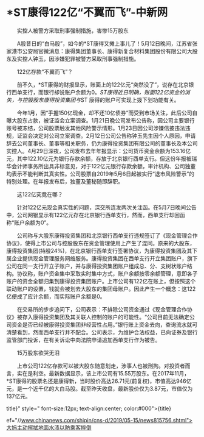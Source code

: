 # *ST康得122亿“不翼而飞”-中新网

　　实控人被警方采取刑事强制措施，害惨15万股东

　　A股昔日的“白马股”，如今的*ST康得又摊上事儿了！5月12日晚间，江苏省张家港市公安局官微消息：康得集团董事长、康得新复合材料集团股份有限公司大股东及实控人钟玉，因涉嫌犯罪被警方采取刑事强制措施。

　　122亿存款“不翼而飞”？

　　前不久，*ST康得的财报显示，账面上的122亿元“突然没了”，说存在北京银行西单支行，而银行却说账户余额为0。*ST康得近日明确，账面122亿资金的消失，与控股股东康得投资集团与*ST 康得的账户可实现上拨下划功能有关。

　　今年1月，因“手握150亿现金，却不还10亿债券”而受到市场关注，此后公司自曝大股东占款，被证监会立案调查。1月21日晚公司发布公告称，因公司主要银行账号被冻结，公司股票触发其他风险警示情形。1月23日因公司涉嫌信披违法违规，证监会决定对公司立案调查。2月12日公司公告称钟玉先生因个人原因，申请辞去公司董事长、董事等相关职务，仍为康得投资集团有限公司的董事长及本公司实控人。4月29日深夜，公司发布去年年报显示：公司货币资金余额为153.16亿元，其中122.10亿元为银行存款余额，存放于北京银行西单支行。但这份年报被瑞华会计师事务所出具非标意见，对于122亿元银行存款余额，审计机构、公司独董均表示不能判断其真实性。公司股票自2019年5月6日起被实行“退市风险警示”的特别处理。在年报发布后，独董及董秘随即辞职。

　　这122亿究竟在哪？

　　针对122亿元现金真实性的问题，深交所连发两次关注函。在5月7日晚间公告中，公司网银显示有122亿元存在北京银行西单支行，然而，西单支行却回函称“账户余额为0”。

　　公司称与大股东康得投资集团和北京银行西单支行违规签订了《现金管理合作协议》，使得上市公司与控股股东在资金管理使用上产生了混同。原来的大股东，康得投资集团(持股24%)，在北京银行西单支行签署协议，为康得投资集团及其下属企业提供现金管理服务网络服务。康得投资集团在西单支行开立集团账户，旗下公司在同一支行开立子账户，并与康得投资集团账户组成总、分、支树状账户结构。协议称，账户资金集中采取实时集中方式，账户余额按零余额管理，意即各子账户的资金全额归集到康得投资集团账户。上市公司有122亿在账上，但按照这个联动账户的设置，钱就会被划去大股东的集团母账户。因此产生一个概念：这122亿便成了应计余额，而实际账户余额是0。

　　在交易所的步步追问下，公司表示：不排除公司资金通过《现金管理合作协议》被存入康得投资集团及其关联人控制的账户的可能性。“公司目前无法确定公司资金是否已经被康得投资集团非经营性占用。”银行账上资金去向，查询流水就可清楚看到，然而西单支行并不配合。公司表示，为维护合法权益，已向证券及银行监管部门投诉，在有关诉讼中向法院申请追加西单支行作为被告。

　　15万股东欲哭无泪

　　上市公司122亿存款可以被大股东随意划走，涉事人也被刑拘。对投资者而言，实在是利空。最新数据显示，该上市公司有15.55万股东。在2017年11月，*ST康得的股票名还是康得新，当时股价高达26.71元(前复权)，市值高达946亿元，是一个近千亿的大白马股。截至昨天收盘，最新股价仅为3.87元，市值仅为137亿元。

title}" style=" font-size:12px; text-align:center; color:#000">{title}

ef="//www.chinanews.com/shipin/cns-d/2019/05-15/news815756.shtml">大妈主动擦拭地面水渍以防乘客摔倒
